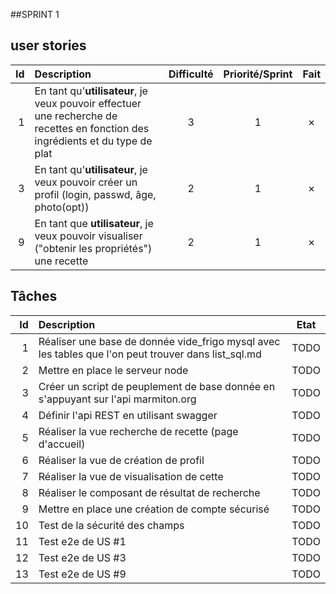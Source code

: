 ##SPRINT 1


## user stories
| Id | Description | Difficulté | Priorité/Sprint | Fait |
|---:|:---|:---:|:---:|:---:|
| 1 | En tant qu'**utilisateur**, je veux pouvoir effectuer une recherche de recettes en fonction des ingrédients et du type de plat | 3 | 1 | ✗ |
| 3 | En tant qu'**utilisateur**, je veux pouvoir créer un profil (login, passwd, âge, photo(opt)) | 2 | 1 | ✗ |
| 9 | En tant que **utilisateur**, je veux pouvoir visualiser ("obtenir les propriétés") une recette | 2 | 1 | ✗ |


## Tâches
| Id | Description | Etat |
|---:|:---|:---:|
| 1 | Réaliser une base de donnée vide_frigo mysql avec les tables que l'on peut trouver dans list_sql.md | TODO |
| 2 | Mettre en place le serveur node | TODO |
| 3 | Créer un script de peuplement de base donnée en s'appuyant sur l'api marmiton.org | TODO |
| 4 | Définir l'api REST en utilisant swagger | TODO |
| 5 | Réaliser la vue recherche de recette (page d'accueil) | TODO |
| 6 | Réaliser la vue de création de profil | TODO |
| 7 | Réaliser la vue de visualisation de cette | TODO |
| 8 | Réaliser le composant de résultat de recherche | TODO |
| 9 | Mettre en place une création de compte sécurisé | TODO |
| 10 | Test de la sécurité des champs | TODO |
| 11 | Test e2e de US #1 | TODO |
| 12 | Test e2e de US #3 | TODO |
| 13 | Test e2e de US #9 | TODO |
